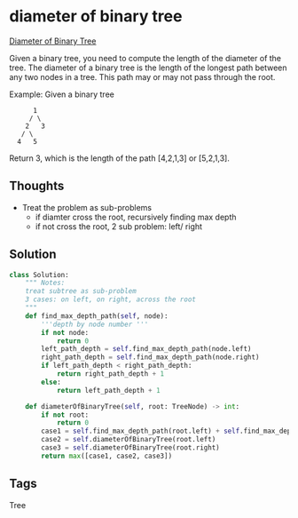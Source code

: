 #  diameter of binary tree

[Diameter of Binary Tree](https://leetcode.com/problems/diameter-of-binary-tree)

Given a binary tree, you need to compute the length of the diameter of the tree. The diameter of a binary tree is the length of the longest path between any two nodes in a tree. This path may or may not pass through the root.

Example: Given a binary tree

```text
      1
     / \
    2   3
   / \     
  4   5    
```

Return 3, which is the length of the path \[4,2,1,3\] or \[5,2,1,3\].

## Thoughts

* Treat the problem as sub-problems
  * if diamter cross the root, recursively finding max depth
  * if not cross the root, 2 sub problem: left/ right

## Solution

```python
class Solution:
    """ Notes:
    treat subtree as sub-problem
    3 cases: on left, on right, across the root
    """
    def find_max_depth_path(self, node):
        '''depth by node number '''
        if not node:
            return 0
        left_path_depth = self.find_max_depth_path(node.left)
        right_path_depth = self.find_max_depth_path(node.right)
        if left_path_depth < right_path_depth:
            return right_path_depth + 1
        else:
            return left_path_depth + 1

    def diameterOfBinaryTree(self, root: TreeNode) -> int:
        if not root:
            return 0
        case1 = self.find_max_depth_path(root.left) + self.find_max_depth_path(root.right)
        case2 = self.diameterOfBinaryTree(root.left)
        case3 = self.diameterOfBinaryTree(root.right)
        return max([case1, case2, case3])
```

## Tags

Tree

